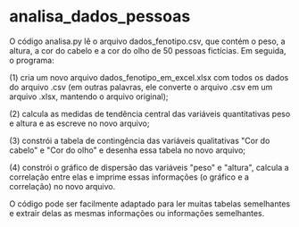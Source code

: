 # analisa_dados_pessoas

O código analisa.py lê o arquivo dados_fenotipo.csv, que contém o peso, a altura, a cor do cabelo e a cor do olho de 50 pessoas fictícias.
Em seguida, o programa:

(1) cria um novo arquivo dados_fenotipo_em_excel.xlsx com todos os dados do arquivo .csv (em outras palavras, ele converte o arquivo .csv em 
um arquivo .xlsx, mantendo o arquivo original);

(2) calcula as medidas de tendência central das variáveis quantitativas peso e altura e as escreve no novo arquivo;

(3) constrói a tabela de contingência das variáveis qualitativas "Cor do cabelo" e "Cor do olho" e desenha essa tabela no
novo arquivo;

(4) constrói o gráfico de dispersão das variáveis "peso" e "altura", calcula a correlação entre elas e imprime essas informações
(o gráfico e a correlação) no novo arquivo.

O código pode ser facilmente adaptado para ler muitas tabelas semelhantes e extrair delas as mesmas informações ou informações semelhantes.

